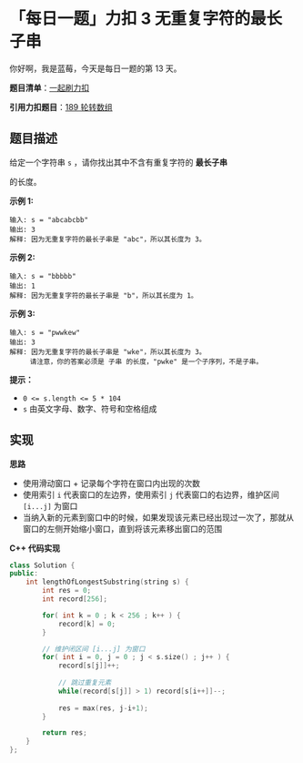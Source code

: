 # 「每日一题」力扣 3 无重复字符的最长子串

你好啊，我是蓝莓，今天是每日一题的第 13 天。

**题目清单**：[一起刷力扣](https://blueberry-universe.cn/lc/index.html)

**引用力扣题目**：[189 轮转数组](https://leetcode.cn/problems/rotate-array/description/?envType=study-plan-v2&envId=top-interview-150)





## 题目描述

给定一个字符串 `s` ，请你找出其中不含有重复字符的 **最长子串**

 的长度。



**示例 1:**

```
输入: s = "abcabcbb"
输出: 3 
解释: 因为无重复字符的最长子串是 "abc"，所以其长度为 3。
```

**示例 2:**

```
输入: s = "bbbbb"
输出: 1
解释: 因为无重复字符的最长子串是 "b"，所以其长度为 1。
```

**示例 3:**

```
输入: s = "pwwkew"
输出: 3
解释: 因为无重复字符的最长子串是 "wke"，所以其长度为 3。
     请注意，你的答案必须是 子串 的长度，"pwke" 是一个子序列，不是子串。
```

 

**提示：**

- `0 <= s.length <= 5 * 104`
- `s` 由英文字母、数字、符号和空格组成





## 实现

**思路**

- 使用滑动窗口 + 记录每个字符在窗口内出现的次数
- 使用索引 `i` 代表窗口的左边界，使用索引 `j` 代表窗口的右边界，维护区间 `[i...j]` 为窗口
- 当纳入新的元素到窗口中的时候，如果发现该元素已经出现过一次了，那就从窗口的左侧开始缩小窗口，直到将该元素移出窗口的范围





**C++ 代码实现**

```c++
class Solution {
public:
    int lengthOfLongestSubstring(string s) {
        int res = 0;
        int record[256];

        for( int k = 0 ; k < 256 ; k++ ) {
            record[k] = 0;
        }

        // 维护闭区间 [i...j] 为窗口
        for( int i = 0, j = 0 ; j < s.size() ; j++ ) {
            record[s[j]]++;
			
            // 跳过重复元素
            while(record[s[j]] > 1) record[s[i++]]--;
            
            res = max(res, j-i+1);
        }

        return res;
    }
};
```



